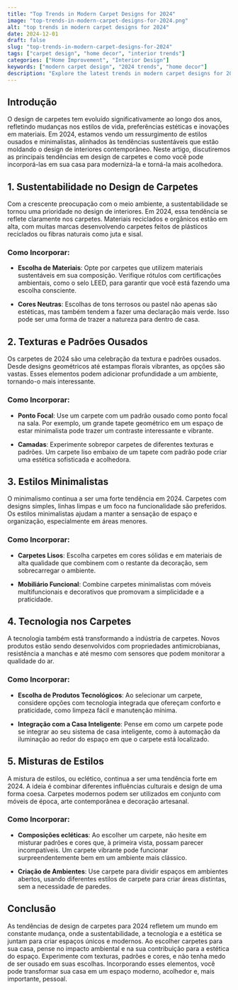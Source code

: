 ```yaml
---
title: "Top Trends in Modern Carpet Designs for 2024"
image: "top-trends-in-modern-carpet-designs-for-2024.png"
alt: "top trends in modern carpet designs for 2024"
date: 2024-12-01
draft: false
slug: "top-trends-in-modern-carpet-designs-for-2024"
tags: ["carpet design", "home decor", "interior trends"]
categories: ["Home Improvement", "Interior Design"]
keywords: ["modern carpet design", "2024 trends", "home decor"]
description: "Explore the latest trends in modern carpet designs for 2024 and learn how to incorporate them into your home for a stylish update."
---
```


## Introdução

O design de carpetes tem evoluído significativamente ao longo dos anos, refletindo mudanças nos estilos de vida, preferências estéticas e inovações em materiais. Em 2024, estamos vendo um ressurgimento de estilos ousados e minimalistas, alinhados às tendências sustentáveis que estão moldando o design de interiores contemporâneo. Neste artigo, discutiremos as principais tendências em design de carpetes e como você pode incorporá-las em sua casa para modernizá-la e torná-la mais acolhedora.

## 1. Sustentabilidade no Design de Carpetes

Com a crescente preocupação com o meio ambiente, a sustentabilidade se tornou uma prioridade no design de interiores. Em 2024, essa tendência se reflete claramente nos carpetes. Materiais reciclados e orgânicos estão em alta, com muitas marcas desenvolvendo carpetes feitos de plásticos reciclados ou fibras naturais como juta e sisal. 

### Como Incorporar:

- **Escolha de Materiais**: Opte por carpetes que utilizem materiais sustentáveis em sua composição. Verifique rótulos com certificações ambientais, como o selo LEED, para garantir que você está fazendo uma escolha consciente.
  
- **Cores Neutras**: Escolhas de tons terrosos ou pastel não apenas são estéticas, mas também tendem a fazer uma declaração mais verde. Isso pode ser uma forma de trazer a natureza para dentro de casa.

## 2. Texturas e Padrões Ousados

Os carpetes de 2024 são uma celebração da textura e padrões ousados. Desde designs geométricos até estampas florais vibrantes, as opções são vastas. Esses elementos podem adicionar profundidade a um ambiente, tornando-o mais interessante.

### Como Incorporar:

- **Ponto Focal**: Use um carpete com um padrão ousado como ponto focal na sala. Por exemplo, um grande tapete geométrico em um espaço de estar minimalista pode trazer um contraste interessante e vibrante.
  
- **Camadas**: Experimente sobrepor carpetes de diferentes texturas e padrões. Um carpete liso embaixo de um tapete com padrão pode criar uma estética sofisticada e acolhedora.

## 3. Estilos Minimalistas

O minimalismo continua a ser uma forte tendência em 2024. Carpetes com designs simples, linhas limpas e um foco na funcionalidade são preferidos. Os estilos minimalistas ajudam a manter a sensação de espaço e organização, especialmente em áreas menores.

### Como Incorporar:

- **Carpetes Lisos**: Escolha carpetes em cores sólidas e em materiais de alta qualidade que combinem com o restante da decoração, sem sobrecarregar o ambiente.
  
- **Mobiliário Funcional**: Combine carpetes minimalistas com móveis multifuncionais e decorativos que promovam a simplicidade e a praticidade.

## 4. Tecnologia nos Carpetes

A tecnologia também está transformando a indústria de carpetes. Novos produtos estão sendo desenvolvidos com propriedades antimicrobianas, resistência a manchas e até mesmo com sensores que podem monitorar a qualidade do ar.

### Como Incorporar:

- **Escolha de Produtos Tecnológicos**: Ao selecionar um carpete, considere opções com tecnologia integrada que ofereçam conforto e praticidade, como limpeza fácil e manutenção mínima.
  
- **Integração com a Casa Inteligente**: Pense em como um carpete pode se integrar ao seu sistema de casa inteligente, como à automação da iluminação ao redor do espaço em que o carpete está localizado.

## 5. Misturas de Estilos

A mistura de estilos, ou eclético, continua a ser uma tendência forte em 2024. A ideia é combinar diferentes influências culturais e design de uma forma coesa. Carpetes modernos podem ser utilizados em conjunto com móveis de época, arte contemporânea e decoração artesanal.

### Como Incorporar:

- **Composições ecléticas**: Ao escolher um carpete, não hesite em misturar padrões e cores que, à primeira vista, possam parecer incompatíveis. Um carpete vibrante pode funcionar surpreendentemente bem em um ambiente mais clássico.
  
- **Criação de Ambientes**: Use carpete para dividir espaços em ambientes abertos, usando diferentes estilos de carpete para criar áreas distintas, sem a necessidade de paredes.

## Conclusão

As tendências de design de carpetes para 2024 refletem um mundo em constante mudança, onde a sustentabilidade, a tecnologia e a estética se juntam para criar espaços únicos e modernos. Ao escolher carpetes para sua casa, pense no impacto ambiental e na sua contribuição para a estética do espaço. Experimente com texturas, padrões e cores, e não tenha medo de ser ousado em suas escolhas. Incorporando esses elementos, você pode transformar sua casa em um espaço moderno, acolhedor e, mais importante, pessoal.